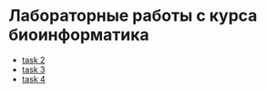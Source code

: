 # Лабораторные работы с курса биоинформатика

 * [task 2](./task%202/)
 * [task 3](./task%203/)
 * [task 4](./task%204/)